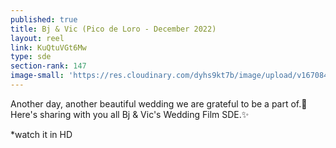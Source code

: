```yaml
---
published: true
title: Bj & Vic (Pico de Loro - December 2022)
layout: reel
link: KuQtuVGt6Mw
type: sde
section-rank: 147
image-small: 'https://res.cloudinary.com/dyhs9kt7b/image/upload/v1670847035/BJ.jpg'
---
```

Another day, another beautiful wedding we are grateful to be a part of.💖 Here's sharing with you all Bj & Vic's Wedding Film SDE.✨

*watch it in HD